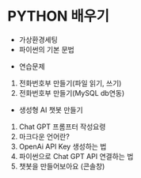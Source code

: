 # PYTHON 배우기
- 가상환경세팅
- 파이썬의 기본 문법
* 연습문제
1. 전화번호부 만들기(파일 읽기, 쓰기)
2. 전화번호부 만들기(MySQL db연동)
* 생성형 AI 챗봇 만들기
1. Chat GPT 프롬프터 작성요령
2. 마크다운 언어란?
3. OpenAi API Key 생성하는 법
4. 파이썬으로 Chat GPT API 연결하는 법
5. 챗봇을 만들어보아요 (콘솔창)
